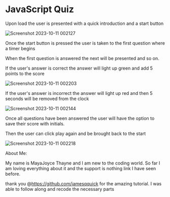 # JavaScript Quiz

Upon load the user is presented with a quick introduction and a start button

![Screenshot 2023-10-11 002127](https://github.com/mayaj0yce/newQuiz/assets/129634010/a4c52c71-3e9f-4f25-85e2-dabfa42a5f60)

Once the start button is pressed the user is taken to the first question where a timer begins

When the first question is answered the next will be presented and so on.

If the user's answer is correct the answer will light up green and add 5 points to the score 

![Screenshot 2023-10-11 002203](https://github.com/mayaj0yce/newQuiz/assets/129634010/37c7502c-376c-43e8-9212-05d2393db05e)

If the user's answer is incorrect the answer will light up red and then 5 seconds will be removed from the clock 

![Screenshot 2023-10-11 002144](https://github.com/mayaj0yce/newQuiz/assets/129634010/206644a8-93a6-4512-8047-03474adc71b7)

Once all questions have been answered the user will have the option to save their score with initials.

Then the user can click play again and be brought back to the start

![Screenshot 2023-10-11 002218](https://github.com/mayaj0yce/newQuiz/assets/129634010/0235e776-5548-4b81-8c94-6c617c2f8e39)

About Me:

My name is MayaJoyce Thayne and I am new to the coding world. So far I am loving everything about it and the support is nothing link I have seen before.



thank you @https://github.com/jamesqquick for the amazing tutorial.
I was able to follow along and recode the necessary parts
